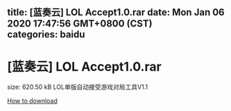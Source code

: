 
title: [蓝奏云]   LOL Accept1.0.rar
date: Mon Jan 06 2020 17:47:56 GMT+0800 (CST)    
categories: baidu
---

# [蓝奏云]   LOL Accept1.0.rar
size: 620.50 kB
 LOL单版自动接受游戏对局工具V1.1
 

[How to download](https://bpcam.bemobtrk.com/go/2ceec3aa-1ca2-46d6-b9ff-aaa5c184517c?jno=602)